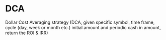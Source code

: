 # DCA
Dollar Cost Averaging strategy (DCA, given specific symbol, time frame, cycle (day, week or month etc.) initial amount and periodic cash in amount, return the ROI & IRR)